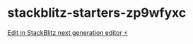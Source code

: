 # stackblitz-starters-zp9wfyxc

[Edit in StackBlitz next generation editor ⚡️](https://stackblitz.com/~/github.com/Bdp496/stackblitz-starters-zp9wfyxc)